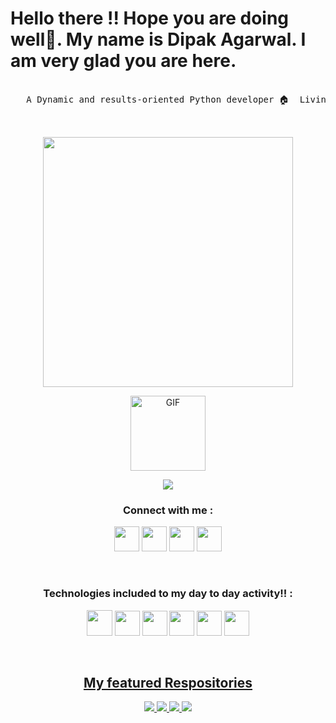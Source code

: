 
<h1>Hello there !! Hope you are doing well👋.
   My name is Dipak Agarwal.
   I am very glad you are here. </h1>
   
<pre>  
   A Dynamic and results-oriented Python developer 🏠 &nbsp;Living: Siliguri, West Bengal, India


</pre> 

<!-- Contact me section starts here  -->

<p align=center><img width="400px" src="https://cdn.dribbble.com/users/46123/screenshots/6135335/ai-sun-type.gif"></p>

<div align = "center"><img align="center" alt="GIF" height="120px" src="https://media.giphy.com/media/du3J3cXyzhj75IOgvA/giphy.gif" /></div>

<p align="center"><a target="_blank"><img src="https://github-profile-trophy.vercel.app/?username=DipakAgarwal0703"/></a></p>

<!-- <p align=center><img width="400px" src="https://cdn.dribbble.com/users/46123/screenshots/6135335/ai-sun-type.gif"></p> -->

<h3 align="center">Connect with me :</h3>
<p align=center>
<a target="_blank" href="hhttps://www.linkedin.com/in/dipak-agarwal-26812b248/"><img width="40px" src="https://www.vectorlogo.zone/logos/linkedin/linkedin-icon.svg"/></a>
<a target="_blank" href="hhttps://www.facebook.com/dipak.agarwal.3954546"><img width="40px" src="https://www.vectorlogo.zone/logos/facebook/facebook-official.svg"/></a>
<a href="https://www.instagram.com/the_dipak_agarwal_" target="_blank"><img width="40px" src="https://www.vectorlogo.zone/logos/instagram/instagram-icon.svg"/></a>
<!-- <a target="_blank" href="https://www.kaggle.com/pankajkumarbarman"><img width="40px" src="https://www.vectorlogo.zone/logos/kaggle/kaggle-icon.svg"/></a> -->
<a target="_blank" href="https://x.com/Dipak_0703"><img width="40px" src="https://www.vectorlogo.zone/logos/twitter/twitter-icon.svg"/></a>
  </p>


<br>
<h3 align=center> Technologies included to my day to day activity!! :</h3>

 <p align=center>
  <a target="_blank"><img width="41px" src="https://www.vectorlogo.zone/logos/python/python-icon.svg"/></a>
  <a target="_blank"><img width="40px" src="https://seeklogo.com/images/J/jupyter-logo-A91705F539-seeklogo.com.png"/></a>
  <!-- <a target="_blank"><img  width="40px" src="https://seeklogo.com/images/S/spyder-logo-68D7CF8B2C-seeklogo.com.png"/></a>  -->
  <!-- <a target="_blank"><img width="40px" src="https://cdn.worldvectorlogo.com/logos/ibm-watson.svg"/></a>  -->
  <a target="_blank"><img  width="40px" src="https://www.vectorlogo.zone/logos/git-scm/git-scm-icon.svg"/></a>
  <!-- <a target="_blank"><img  width="40px" src="https://seeklogo.com/images/C/c-logo-43CE78FF9C-seeklogo.com.png"/></a> -->
  <!-- <a target="_blank"><img  width="40px" src="https://upload.wikimedia.org/wikipedia/commons/thumb/6/6a/Gnu-octave-logo.svg/425px-Gnu-octave-logo.svg.png"/></a> -->
  <!-- <a target="_blank"><img  width="40px" src="https://seeklogo.com/images/H/html5-without-wordmark-color-logo-14D252D878-seeklogo.com.png"/></a> -->
  <a target="_blank"><img  width="40px" src="https://img.icons8.com/color/48/000000/c-programming.png"/></a>
  <a target="_blank"><img  width="40px" src="https://www.vectorlogo.zone/logos/java/java-icon.svg"/></a>
  <!-- <a target="_blank"><img  width="40px" src="https://upload.wikimedia.org/wikipedia/commons/thumb/1/1d/PyCharm_Icon.svg/768px-PyCharm_Icon.svg.png"/></a> -->
  <a target="_blank"><img width="40px" src="https://upload.wikimedia.org/wikipedia/commons/thumb/9/9a/Visual_Studio_Code_1.35_icon.svg/768px-Visual_Studio_Code_1.35_icon.svg.png"/></a>
</p>
</br>
<!-- Contact me section ends here  -->


<u><h2 align=center>My featured Respositories</h2></u>


<p align=center><a href="https://github.com/DipakAgarwal0703/Sentimental-Analysis">
  <img  src="https://github-readme-stats.vercel.app/api/pin/?username=DipakAgarwal0703&repo=Sentimental-Analysis" />
</a>


<a href="https://github.com/DipakAgarwal0703/MSFT-Stock-Price-Prediction">
  <img  src="https://github-readme-stats.vercel.app/api/pin/?username=DipakAgarwal0703&repo=MSFT-Stock-Price-Prediction" />
</a>

<a href="https://github.com/DipakAgarwal0703/FRAMS">
  <img  src="https://github-readme-stats.vercel.app/api/pin/?username=DipakAgarwal0703&repo=FRAMS" />
</a>
<a href="https://github.com/DipakAgarwal0703/JARVIS">
  <img  src="https://github-readme-stats.vercel.app/api/pin/?username=DipakAgarwal0703&repo=JARVIS" />
</a>
